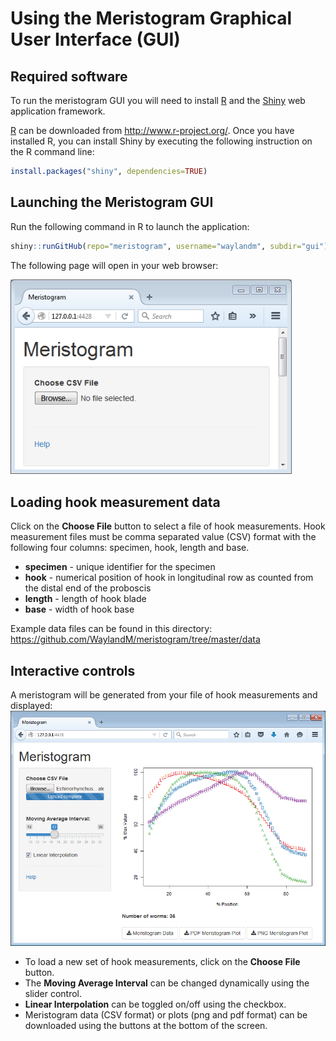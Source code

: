 # Using the Meristogram Graphical User Interface (GUI)

## Required software
To run the meristogram GUI you will need to install [R](http://www.r-project.org/) and the [Shiny](http://shiny.rstudio.com/) web application framework. 

[R](http://www.r-project.org/) can be downloaded from http://www.r-project.org/. Once you have installed R, you can install Shiny by executing the following instruction on the R command line:
```r
install.packages("shiny", dependencies=TRUE)
```

## Launching the Meristogram GUI
Run the following command in R to launch the application:
```r
shiny::runGitHub(repo="meristogram", username="waylandm", subdir="gui")
```

The following page will open in your web browser:



<img src="https://raw.githubusercontent.com/WaylandM/meristogram/master/images/meristogram_gui_start.png" width="450" alt="Meristogram GUI before data loaded">




## Loading hook measurement data
Click on the **Choose File** button to select a file of hook measurements. Hook measurement files must be comma separated value (CSV) format with the following four columns: specimen, hook, length and base.

* **specimen** - unique identifier for the specimen
* **hook** - numerical position of hook in longitudinal row as counted from the distal end of the proboscis
* **length** - length of hook blade
* **base** - width of hook base

Example data files can be found in this directory:
https://github.com/WaylandM/meristogram/tree/master/data

## Interactive controls
A meristogram will be generated from your file of hook measurements and displayed:
<img src="https://raw.githubusercontent.com/WaylandM/meristogram/master/images/meristogram_gui_interactive.png" width="800" alt="Meristogram GUI before data loaded">

* To load a new set of hook measurements, click on the **Choose File** button.
* The **Moving Average Interval** can be changed dynamically using the slider control. 
* **Linear Interpolation** can be toggled on/off using the checkbox.
* Meristogram data (CSV format) or plots (png and pdf format) can be downloaded using the buttons at the bottom of the screen.

